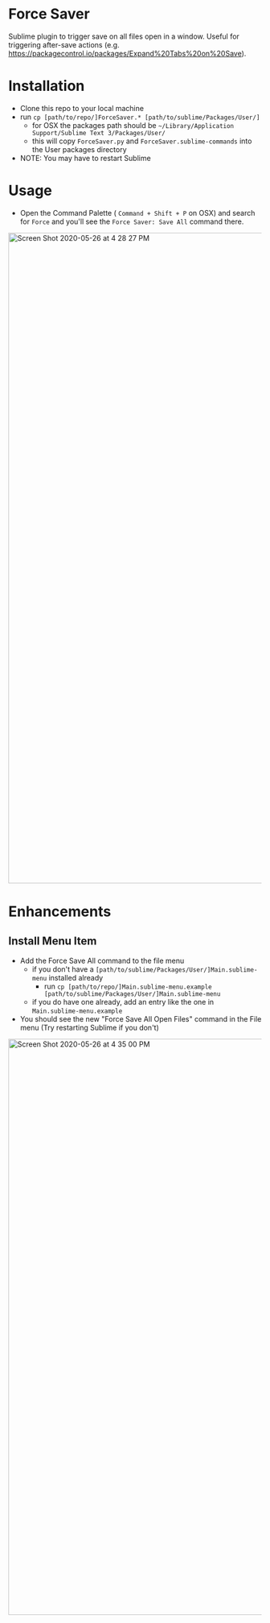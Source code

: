 # Force Saver
Sublime plugin to trigger save on all files open in a window. Useful for triggering after-save actions (e.g. https://packagecontrol.io/packages/Expand%20Tabs%20on%20Save).

# Installation
- Clone this repo to your local machine
- run `cp [path/to/repo/]ForceSaver.* [path/to/sublime/Packages/User/]`
  - for OSX the packages path should be `~/Library/Application Support/Sublime Text 3/Packages/User/`
  - this will copy `ForceSaver.py` and `ForceSaver.sublime-commands` into the User packages directory
- NOTE: You may have to restart Sublime

# Usage
- Open the Command Palette ( `Command + Shift + P` on OSX) and search for `Force` and you'll see
  the `Force Saver: Save All` command there.
<img width="1293" alt="Screen Shot 2020-05-26 at 4 28 27 PM" src="https://user-images.githubusercontent.com/608048/82948409-bb40e500-9f6f-11ea-9809-ae2037ebcb35.png">

# Enhancements

## Install Menu Item
- Add the Force Save All command to the file menu
  - if you don't have a `[path/to/sublime/Packages/User/]Main.sublime-menu` installed already
    - run `cp [path/to/repo/]Main.sublime-menu.example [path/to/sublime/Packages/User/]Main.sublime-menu`
  - if you do have one already, add an entry like the one in `Main.sublime-menu.example`
- You should see the new "Force Save All Open Files" command in the File menu (Try restarting Sublime if you don't)

<img width="1145" alt="Screen Shot 2020-05-26 at 4 35 00 PM" src="https://user-images.githubusercontent.com/608048/82948395-b3814080-9f6f-11ea-95f0-cde480fd9b42.png">






